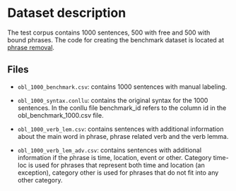 
# Dataset description

The test corpus contains 1000 sentences, 500 with free and 500 with bound phrases.
The code for creating the benchmark dataset is located at [phrase removal](https://github.com/estnltk/estnltk-model-data/blob/main/phrase_removal/data_generation/obl/01_create%20dataset.ipynb).


## Files

* `obl_1000_benchmark.csv`: contains 1000 sentences with manual labeling.

* `obl_1000_syntax.conllu`: contains the original syntax for the 1000 sentences. In the conllu file benchmark_id refers to the column id in the obl_benchmark_1000.csv file.

* `obl_1000_verb_lem.csv`: contains sentences with additional information about the main word in phrase, phrase related verb and the verb lemma.

* `obl_1000_verb_lem_adv.csv`: contains sentences with additional information if the phrase is time, location, event or other. Category time-loc is used for phrases that represent both time and location (an exception), category other is used for phrases that do not fit into any other category.

